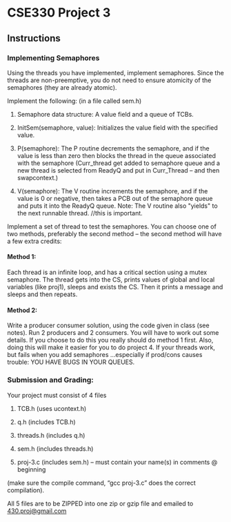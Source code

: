 # CSE330 Project 3
## Instructions
### Implementing Semaphores

Using the threads you have implemented, implement semaphores. Since the threads are non-preemptive, you do not need to ensure atomicity of the semaphores (they are already atomic).

Implement the following: (in a file called sem.h)

1. Semaphore data structure: A value field and a queue of TCBs.

2. InitSem(semaphore, value): Initializes the value field with the specified value.

3. P(semaphore): The P routine decrements the semaphore, and if the value is less than zero then blocks the thread in the queue associated with the semaphore (Curr_thread get added to semaphore queue and a new thread is selected from ReadyQ and put in Curr_Thread – and then swapcontext.)

4. V(semaphore): The V routine increments the semaphore, and if the value is 0 or negative, then takes a PCB out of the semaphore queue and puts it into the ReadyQ queue. 
Note: The V routine also "yields" to the next runnable thread. //this is important.

Implement a set of thread to test the semaphores. You can choose one of two methods, preferably the second method – the second method will have a few extra credits:
#### Method 1:
Each thread is an infinite loop, and has a critical section using a mutex semaphore. The thread gets into the CS, prints values of global and local variables (like proj1), sleeps and exists the CS. Then it prints a message and sleeps and then repeats.
#### Method 2:
Write a producer consumer solution, using the code given in class (see notes). Run 2 producers and 2 consumers. You will have to work out some details. If you choose to do this you really should do method 1 first. Also, doing this will make it easier for you to do project 4.
If your threads work, but fails when you add semaphores …especially if prod/cons causes trouble: YOU HAVE BUGS IN YOUR QUEUES.

### Submission and Grading:

Your project must consist of 4 files

1.   TCB.h  (uses ucontext.h)

2.   q.h   (includes TCB.h)

3.   threads.h  (includes q.h)

4.   sem.h (includes threads.h)

5.   proj-3.c (includes sem.h) – must contain your name(s) in comments @ beginning

(make sure the compile command, “gcc proj-3.c” does the correct compilation).

All 5 files are to be ZIPPED into one zip or gzip file and emailed to 430.proj@gmail.com

